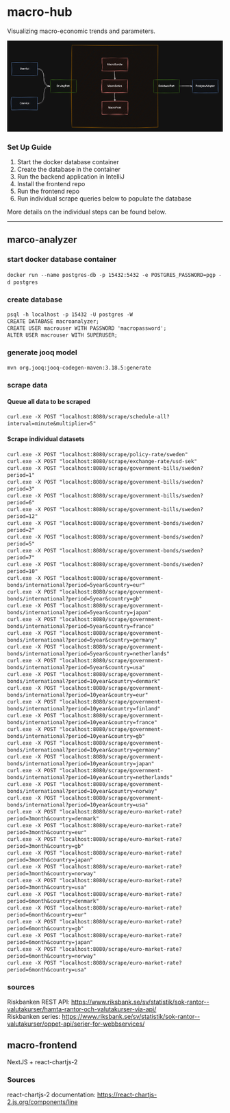# macro-hub

Visualizing macro-economic trends and parameters.

![macro-arch.drawio.png](macro-analyzer%2Fmacro-arch.drawio.png)

### Set Up Guide

1. Start the docker database container
2. Create the database in the container
3. Run the backend application in IntelliJ
4. Install the frontend repo
5. Run the frontend repo
6. Run individual scrape queries below to populate the database

More details on the individual steps can be found below.

---

## marco-analyzer

### start docker database container

`docker run --name postgres-db -p 15432:5432 -e POSTGRES_PASSWORD=pgp -d postgres`

### create database

```
psql -h localhost -p 15432 -U postgres -W
CREATE DATABASE macroanalyzer;
CREATE USER macrouser WITH PASSWORD 'macropassword';
ALTER USER macrouser WITH SUPERUSER;
```

### generate jooq model

`mvn org.jooq:jooq-codegen-maven:3.18.5:generate`

### scrape data

#### Queue all data to be scraped

```
curl.exe -X POST "localhost:8080/scrape/schedule-all?interval=minute&multiplier=5"
```

#### Scrape individual datasets

```
curl.exe -X POST "localhost:8080/scrape/policy-rate/sweden"
curl.exe -X POST "localhost:8080/scrape/exchange-rate/usd-sek"
curl.exe -X POST "localhost:8080/scrape/government-bills/sweden?period=1"
curl.exe -X POST "localhost:8080/scrape/government-bills/sweden?period=3"
curl.exe -X POST "localhost:8080/scrape/government-bills/sweden?period=6"
curl.exe -X POST "localhost:8080/scrape/government-bills/sweden?period=12"
curl.exe -X POST "localhost:8080/scrape/government-bonds/sweden?period=2"
curl.exe -X POST "localhost:8080/scrape/government-bonds/sweden?period=5"
curl.exe -X POST "localhost:8080/scrape/government-bonds/sweden?period=7"
curl.exe -X POST "localhost:8080/scrape/government-bonds/sweden?period=10"
curl.exe -X POST "localhost:8080/scrape/government-bonds/international?period=5year&country=eur"
curl.exe -X POST "localhost:8080/scrape/government-bonds/international?period=5year&country=gb"
curl.exe -X POST "localhost:8080/scrape/government-bonds/international?period=5year&country=japan"
curl.exe -X POST "localhost:8080/scrape/government-bonds/international?period=5year&country=france"
curl.exe -X POST "localhost:8080/scrape/government-bonds/international?period=5year&country=germany"
curl.exe -X POST "localhost:8080/scrape/government-bonds/international?period=5year&country=netherlands"
curl.exe -X POST "localhost:8080/scrape/government-bonds/international?period=5year&country=usa"
curl.exe -X POST "localhost:8080/scrape/government-bonds/international?period=10year&country=denmark"
curl.exe -X POST "localhost:8080/scrape/government-bonds/international?period=10year&country=eur"
curl.exe -X POST "localhost:8080/scrape/government-bonds/international?period=10year&country=finland"
curl.exe -X POST "localhost:8080/scrape/government-bonds/international?period=10year&country=france"
curl.exe -X POST "localhost:8080/scrape/government-bonds/international?period=10year&country=gb"
curl.exe -X POST "localhost:8080/scrape/government-bonds/international?period=10year&country=germany"
curl.exe -X POST "localhost:8080/scrape/government-bonds/international?period=10year&country=japan"
curl.exe -X POST "localhost:8080/scrape/government-bonds/international?period=10year&country=netherlands"
curl.exe -X POST "localhost:8080/scrape/government-bonds/international?period=10year&country=norway"
curl.exe -X POST "localhost:8080/scrape/government-bonds/international?period=10year&country=usa"
curl.exe -X POST "localhost:8080/scrape/euro-market-rate?period=3month&country=denmark"
curl.exe -X POST "localhost:8080/scrape/euro-market-rate?period=3month&country=eur"
curl.exe -X POST "localhost:8080/scrape/euro-market-rate?period=3month&country=gb"
curl.exe -X POST "localhost:8080/scrape/euro-market-rate?period=3month&country=japan"
curl.exe -X POST "localhost:8080/scrape/euro-market-rate?period=3month&country=norway"
curl.exe -X POST "localhost:8080/scrape/euro-market-rate?period=3month&country=usa"
curl.exe -X POST "localhost:8080/scrape/euro-market-rate?period=6month&country=denmark"
curl.exe -X POST "localhost:8080/scrape/euro-market-rate?period=6month&country=eur"
curl.exe -X POST "localhost:8080/scrape/euro-market-rate?period=6month&country=gb"
curl.exe -X POST "localhost:8080/scrape/euro-market-rate?period=6month&country=japan"
curl.exe -X POST "localhost:8080/scrape/euro-market-rate?period=6month&country=norway"
curl.exe -X POST "localhost:8080/scrape/euro-market-rate?period=6month&country=usa"
```

### sources

Riskbanken REST
API: https://www.riksbank.se/sv/statistik/sok-rantor--valutakurser/hamta-rantor-och-valutakurser-via-api/  
Riskbanken
series: https://www.riksbank.se/sv/statistik/sok-rantor--valutakurser/oppet-api/serier-for-webbservices/

## macro-frontend

NextJS + react-chartjs-2

### Sources

react-chartjs-2 documentation: https://react-chartjs-2.js.org/components/line